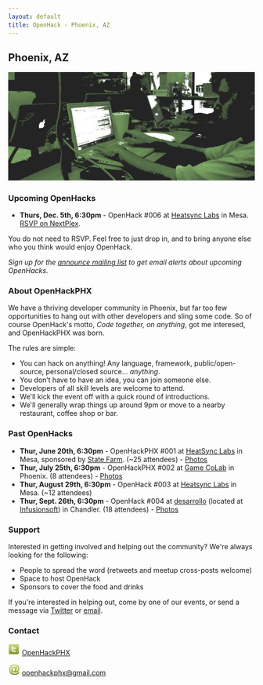 ```yaml
---
layout: default
title: OpenHack - Phoenix, AZ
---
```


## Phoenix, AZ

![Phoenix](/phoenix/header.jpg)

### Upcoming OpenHacks

- **Thurs, Dec. 5th, 6:30pm** - OpenHack #006 at [Heatsync Labs](http://www.heatsynclabs.org/) in Mesa. [RSVP on NextPlex](http://nextplex.com/phoenix-az/calendar/events/12248-openhack-006).

You do not need to RSVP. Feel free to just drop in, and to bring anyone else who you think would enjoy OpenHack.

*Sign up for the [announce mailing list](http://eepurl.com/BkGf9) to get email alerts about upcoming OpenHacks.*

### About OpenHackPHX

We have a thriving developer community in Phoenix, but far too few opportunities to hang out with other developers and sling some code. So of course OpenHack's motto, *Code together, on anything*, got me interesed, and OpenHackPHX was born.

The rules are simple:

- You can hack on anything! Any language, framework, public/open-source, personal/closed source... *anything*.
- You don’t have to have an idea, you can join someone else.
- Developers of all skill levels are welcome to attend.
- We'll kick the event off with a quick round of introductions.
- We'll generally wrap things up around 9pm or move to a nearby restaurant, coffee shop or bar.

### Past OpenHacks

- **Thur, June 20th, 6:30pm** - OpenHackPHX #001 at [HeatSync Labs](http://www.heatsynclabs.org/) in Mesa, sponsored by [State Farm](https://www.statefarm.com/). (~25 attendees) - [Photos](http://www.flickr.com/photos/openhackphx/sets/72157634262712091/)
- **Thur, July 25th, 6:30pm** - OpenHackPHX #002 at [Game CoLab](http://gamecolab.org/) in Phoenix. (8 attendees) - [Photos](http://www.flickr.com/photos/openhackphx/sets/72157634799048653/)
- **Thur, August 29th, 6:30pm** - OpenHack #003 at [Heatsync Labs](http://www.heatsynclabs.org/) in Mesa. (~12 attendees)
- **Thur, Sept. 26th, 6:30pm** - OpenHack #004 at [desarrollo](http://i04545.wix.com/desarrollo#!about-us/cx7b) (located at [Infusionsoft](http://www.infusionsoft.com/contact)) in Chandler. (18 attendees) - [Photos](http://www.flickr.com/photos/openhackphx/sets/72157636065953123/)

### Support

Interested in getting involved and helping out the community? We're always looking for the following:

- People to spread the word (retweets and meetup cross-posts welcome)
- Space to host OpenHack
- Sponsors to cover the food and drinks

If you're interested in helping out, come by one of our events, or send a message via [Twitter](https://twitter.com/OpenHackPHX) or [email](mailto:openhackphx@gmail.com).

### Contact

![Twitter](/phoenix/twitter.png) [OpenHackPHX](https://twitter.com/OpenHackPHX)

![Email](/phoenix/email.png) [openhackphx@gmail.com](mailto:openhackphx@gmail.com)
